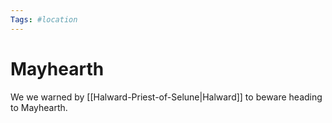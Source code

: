 ```yaml
---
Tags: #location
---
```

# Mayhearth
We we warned by [[Halward-Priest-of-Selune|Halward]] to beware heading to Mayhearth.